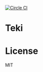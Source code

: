 [![Circle CI](https://circleci.com/gh/teki-io/teki.svg?style=svg)](https://circleci.com/gh/teki-io/teki)

# Teki

# License

MIT
